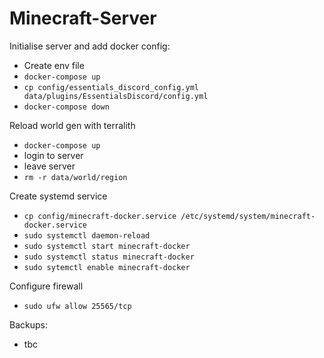 # Minecraft-Server

Initialise server and add docker config:
- Create env file
- `docker-compose up`
- `cp config/essentials_discord_config.yml data/plugins/EssentialsDiscord/config.yml`
- `docker-compose down`

Reload world gen with terralith
- `docker-compose up`
- login to server
- leave server
- `rm -r data/world/region`

Create systemd service
- `cp config/minecraft-docker.service /etc/systemd/system/minecraft-docker.service`
- `sudo systemctl daemon-reload`
- `sudo systemctl start minecraft-docker`
- `sudo systemctl status minecraft-docker`
- `sudo sytemctl enable minecraft-docker`

Configure firewall
- `sudo ufw allow 25565/tcp`

Backups:
- tbc